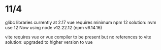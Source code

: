 # 11/4
glibc libraries currently at 2.17
vue requires minimum npm 12
solution: nvm use 12
Now using node v12.22.12 (npm v6.14.16)


vite requires vue or vue compiler to be present but no references to vite
solution: upgraded to higher version to vue